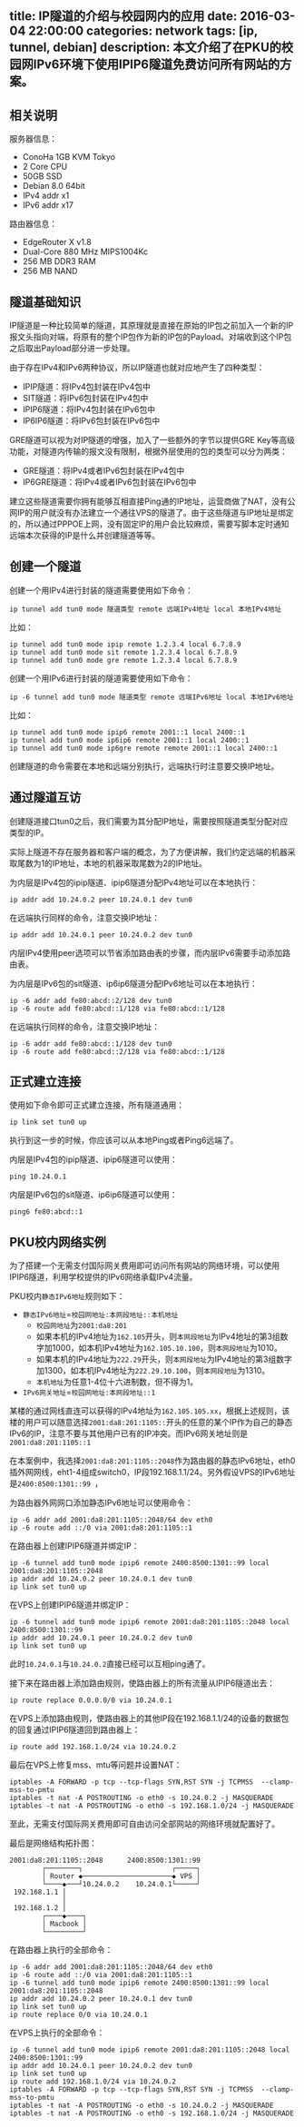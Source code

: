 title: IP隧道的介绍与校园网内的应用
date: 2016-03-04 22:00:00
categories: network
tags: [ip, tunnel, debian]
description: 本文介绍了在PKU的校园网IPv6环境下使用IPIP6隧道免费访问所有网站的方案。
---

## 相关说明

服务器信息：

- ConoHa 1GB KVM Tokyo
- 2 Core CPU
- 50GB SSD
- Debian 8.0 64bit
- IPv4 addr x1
- IPv6 addr x17

路由器信息：

- EdgeRouter X v1.8
- Dual-Core 880 MHz MIPS1004Kc
- 256 MB DDR3 RAM
- 256 MB NAND

## 隧道基础知识

IP隧道是一种比较简单的隧道，其原理就是直接在原始的IP包之前加入一个新的IP报文头指向对端，将原有的整个IP包作为新的IP包的Payload。对端收到这个IP包之后取出Payload部分进一步处理。

由于存在IPv4和IPv6两种协议，所以IP隧道也就对应地产生了四种类型：

- IPIP隧道：将IPv4包封装在IPv4包中
- SIT隧道：将IPv6包封装在IPv4包中
- IPIP6隧道：将IPv4包封装在IPv6包中
- IP6IP6隧道：将IPv6包封装在IPv6包中

GRE隧道可以视为对IP隧道的增强，加入了一些额外的字节以提供GRE Key等高级功能，对隧道内传输的报文没有限制，根据外层使用的包的类型可以分为两类：

- GRE隧道：将IPv4或者IPv6包封装在IPv4包中
- IP6GRE隧道：将IPv4或者IPv6包封装在IPv6包中

建立这些隧道需要你拥有能够互相直接Ping通的IP地址，运营商做了NAT，没有公网IP的用户就没有办法建立一个通往VPS的隧道了。由于这些隧道与IP地址是绑定的，所以通过PPPOE上网，没有固定IP的用户会比较麻烦，需要写脚本定时通知远端本次获得的IP是什么并创建隧道等等。

## 创建一个隧道

创建一个用IPv4进行封装的隧道需要使用如下命令：

    ip tunnel add tun0 mode 隧道类型 remote 远端IPv4地址 local 本地IPv4地址

比如：

    ip tunnel add tun0 mode ipip remote 1.2.3.4 local 6.7.8.9
    ip tunnel add tun0 mode sit remote 1.2.3.4 local 6.7.8.9
    ip tunnel add tun0 mode gre remote 1.2.3.4 local 6.7.8.9

创建一个用IPv6进行封装的隧道需要使用如下命令：

    ip -6 tunnel add tun0 mode 隧道类型 remote 远端IPv6地址 local 本地IPv6地址

比如：

    ip tunnel add tun0 mode ipip6 remote 2001::1 local 2400::1
    ip tunnel add tun0 mode ip6ip6 remote 2001::1 local 2400::1
    ip tunnel add tun0 mode ip6gre remote remote 2001::1 local 2400::1

创建隧道的命令需要在本地和远端分别执行，远端执行时注意要交换IP地址。

## 通过隧道互访

创建隧道接口tun0之后，我们需要为其分配IP地址，需要按照隧道类型分配对应类型的IP。

实际上隧道不存在服务器和客户端的概念，为了方便讲解，我们约定远端的机器采取尾数为1的IP地址，本地的机器采取尾数为2的IP地址。

为内层是IPv4包的ipip隧道、ipip6隧道分配IPv4地址可以在本地执行：

    ip addr add 10.24.0.2 peer 10.24.0.1 dev tun0

在远端执行同样的命令，注意交换IP地址：

    ip addr add 10.24.0.1 peer 10.24.0.2 dev tun0

内层IPv4使用peer选项可以节省添加路由表的步骤，而内层IPv6需要手动添加路由表。

为内层是IPv6包的sit隧道、ip6ip6隧道分配IPv6地址可以在本地执行：

    ip -6 addr add fe80:abcd::2/128 dev tun0
    ip -6 route add fe80:abcd::1/128 via fe80:abcd::1/128

在远端执行同样的命令，注意交换IP地址：

    ip -6 addr add fe80:abcd::1/128 dev tun0
    ip -6 route add fe80:abcd::2/128 via fe80:abcd::1/128

## 正式建立连接

使用如下命令即可正式建立连接，所有隧道通用：

    ip link set tun0 up

执行到这一步的时候，你应该可以从本地Ping或者Ping6远端了。

内层是IPv4包的ipip隧道、ipip6隧道可以使用：

    ping 10.24.0.1

内层是IPv6包的sit隧道、ip6ip6隧道可以使用：

    ping6 fe80:abcd::1

## PKU校内网络实例

为了搭建一个无需支付国际网关费用即可访问所有网站的网络环境，可以使用IPIP6隧道，利用学校提供的IPv6网络承载IPv4流量。

PKU校内`静态IPv6地址`规则如下：

 - `静态IPv6地址`=`校园网地址:本网段地址::本机地址`
    - `校园网地址`为`2001:da8:201`
    - 如果本机的IPv4地址为`162.105`开头，则`本网段地址`为IPv4地址的第3组数字加1000，如本机IPv4地址为`162.105.10.100`，则`本网段地址`为1010。
    - 如果本机的IPv4地址为`222.29`开头，则`本网段地址`为IPv4地址的第3组数字加1300，如本机IPv4地址为`222.29.10.100`，则`本网段地址`为1310。
    - `本机地址`为任意1-4位十六进制数，但不得为1。
- `IPv6网关地址`=`校园网地址:本网段地址::1`

某楼的通过网线直连可以获得的IPv4地址为`162.105.105.xx`，根据上述规则，该楼的用户可以随意选择`2001:da8:201:1105::`开头的任意的某个IP作为自己的静态IPv6的IP，注意不要与其他用户已有的IP冲突。而IPv6网关地址则是`2001:da8:201:1105::1`

在本案例中，我选择`2001:da8:201:1105::2048`作为路由器的静态IPv6地址，eth0插外网网线，eht1-4组成switch0，IP段192.168.1.1/24。另外假设VPS的IPv6地址是`2400:8500:1301::99 `，

为路由器外网网口添加静态IPv6地址可以使用命令：

    ip -6 addr add 2001:da8:201:1105::2048/64 dev eth0
    ip -6 route add ::/0 via 2001:da8:201:1105::1

在路由器上创建IPIP6隧道并绑定IP：

    ip -6 tunnel add tun0 mode ipip6 remote 2400:8500:1301::99 local 2001:da8:201:1105::2048
    ip addr add 10.24.0.2 peer 10.24.0.1 dev tun0
    ip link set tun0 up

在VPS上创建IPIP6隧道并绑定IP：

    ip -6 tunnel add tun0 mode ipip6 remote 2001:da8:201:1105::2048 local 2400:8500:1301::99
    ip addr add 10.24.0.1 peer 10.24.0.2 dev tun0
    ip link set tun0 up

此时`10.24.0.1`与`10.24.0.2`直接已经可以互相ping通了。

接下来在路由器上添加路由规则，使路由器上的所有流量从IPIP6隧道出去：

    ip route replace 0.0.0.0/0 via 10.24.0.1

在VPS上添加路由规则，使路由器上的其他IP段在192.168.1.1/24的设备的数据包的回复通过IPIP6隧道回到路由器上：

    ip route add 192.168.1.0/24 via 10.24.0.2

最后在VPS上修复mss、mtu等问题并设置NAT：

    iptables -A FORWARD -p tcp --tcp-flags SYN,RST SYN -j TCPMSS  --clamp-mss-to-pmtu
    iptables -t nat -A POSTROUTING -o eth0 -s 10.24.0.2 -j MASQUERADE
    iptables -t nat -A POSTROUTING -o eth0 -s 192.168.1.0/24 -j MASQUERADE

至此，无需支付国际网关费用即可自由访问全部网站的网络环境就配置好了。

最后是网络结构拓扑图：

    2001:da8:201:1105::2048      2400:8500:1301::99
            ┌────────┐                      ┌─────┐
            │ Router ◆──────────────────────◆ VPS │
            └────◆───┘10.24.0.2    10.24.0.1└─────┘
     192.168.1.1 │
                 │
     192.168.1.2 │
            ┌────◆────┐
            │ Macbook │
            └─────────┘

在路由器上执行的全部命令：

    ip -6 addr add 2001:da8:201:1105::2048/64 dev eth0
    ip -6 route add ::/0 via 2001:da8:201:1105::1
    ip -6 tunnel add tun0 mode ipip6 remote 2400:8500:1301::99 local 2001:da8:201:1105::2048
    ip addr add 10.24.0.2 peer 10.24.0.1 dev tun0
    ip link set tun0 up
    ip route replace 0/0 via 10.24.0.1

在VPS上执行的全部命令：

    ip -6 tunnel add tun0 mode ipip6 remote 2001:da8:201:1105::2048 local 2400:8500:1301::99
    ip addr add 10.24.0.1 peer 10.24.0.2 dev tun0
    ip link set tun0 up
    ip route add 192.168.1.0/24 via 10.24.0.2
    iptables -A FORWARD -p tcp --tcp-flags SYN,RST SYN -j TCPMSS  --clamp-mss-to-pmtu
    iptables -t nat -A POSTROUTING -o eth0 -s 10.24.0.2 -j MASQUERADE
    iptables -t nat -A POSTROUTING -o eth0 -s 192.168.1.0/24 -j MASQUERADE
